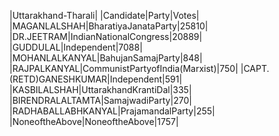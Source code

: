  
|Uttarakhand-Tharali|
|Candidate|Party|Votes|
|MAGANLALSHAH|BharatiyaJanataParty|25810|
|DR.JEETRAM|IndianNationalCongress|20889|
|GUDDULAL|Independent|7088|
|MOHANLALKANYAL|BahujanSamajParty|848|
|RAJPALKANYAL|CommunistPartyofIndia(Marxist)|750|
|CAPT.(RETD)GANESHKUMAR|Independent|591|
|KASBILALSHAH|UttarakhandKrantiDal|335|
|BIRENDRALALTAMTA|SamajwadiParty|270|
|RADHABALLABHKANYAL|PrajamandalParty|255|
|NoneoftheAbove|NoneoftheAbove|1757|
